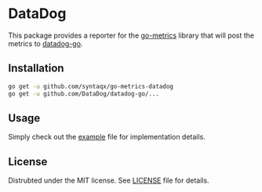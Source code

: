 # DataDog

[go-metrics]: https://github.com/rcrowley/go-metrics
[datadog-go]: https://github.com/DataDog/datadog-go
[license]:    ./LICENSE

This package provides a reporter for the [go-metrics][] library that will post
the metrics to [datadog-go][].

## Installation

```sh
go get -u github.com/syntaqx/go-metrics-datadog
go get -u github.com/DataDog/datadog-go/...
```

## Usage

Simply check out the [example](./example/main.go) file for implementation
details.

## License

Distrubted under the MIT license. See [LICENSE][] file for details.
